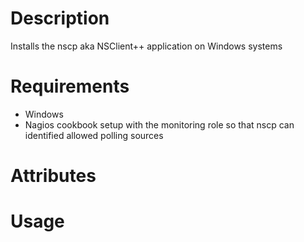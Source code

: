Description
===========
Installs the nscp aka NSClient++ application on Windows systems

Requirements
============
- Windows
- Nagios cookbook setup with the monitoring role so that nscp can identified allowed polling sources

Attributes
==========

Usage
=====

